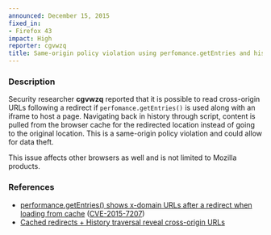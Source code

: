 ```yaml
---
announced: December 15, 2015
fixed_in:
- Firefox 43
impact: High
reporter: cgvwzq
title: Same-origin policy violation using perfomance.getEntries and history navigation
---
```


<h3>Description</h3>

<p>Security researcher <strong>cgvwzq</strong> reported that it is possible to read
cross-origin URLs following a redirect if <code>perfomance.getEntries()</code> is used
along with an iframe to host a page. Navigating back in history through script, content is
pulled from the browser cache for the redirected location instead of going to the original
location. This is a same-origin policy violation and could allow for data theft. 
</p>

<p class="note">This issue affects other browsers as well and is not limited to Mozilla products.</p>

<h3>References</h3>

<ul>
  <li><a href="https://bugzilla.mozilla.org/show_bug.cgi?id=1185256">
       performance.getEntries() shows x-domain URLs after a redirect when loading from
cache</a>
(<a href="http://cve.mitre.org/cgi-bin/cvename.cgi?name=CVE-2015-7207"
class="ex-ref">CVE-2015-7207</a>)</li>
  <li><a href="https://github.com/w3c/resource-timing/issues/29">Cached redirects + History traversal reveal cross-origin URLs</a></li>
</ul>

